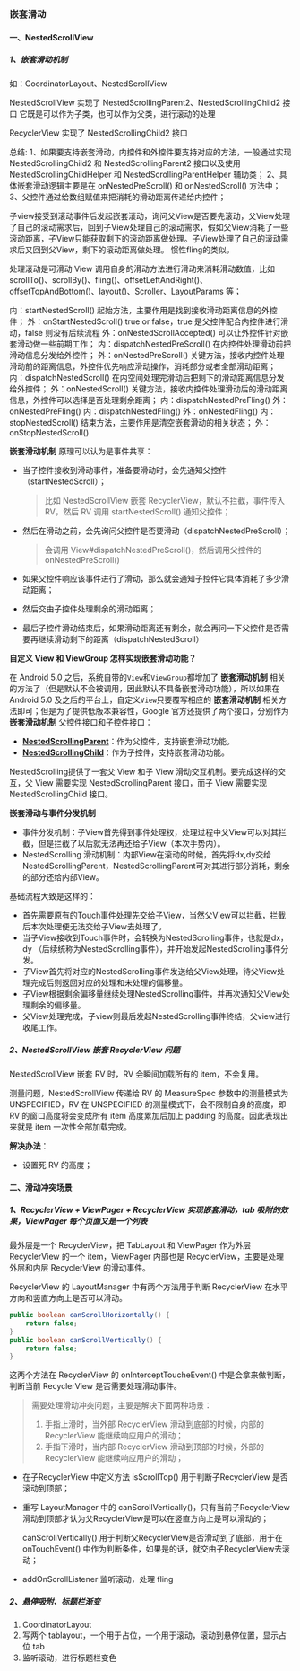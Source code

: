 ### 嵌套滑动

#### 一、NestedScrollView

##### 1、嵌套滑动机制

如：CoordinatorLayout、NestedScrollView

NestedScrollView 实现了 NestedScrollingParent2、NestedScrollingChild2 接口
它既是可以作为子类，也可以作为父类，进行滚动的处理

RecyclerView 实现了 NestedScrollingChild2 接口

总结:
1、如果要支持嵌套滑动，内控件和外控件要支持对应的方法，一般通过实现 NestedScrollingChild2 和 NestedScrollingParent2 接口以及使用 NestedScrollingChildHelper 和 NestedScrollingParentHelper 辅助类；
2、具体嵌套滑动逻辑主要是在 onNestedPreScroll() 和 onNestedScroll() 方法中；
3、父控件通过给数组赋值来把消耗的滑动距离传递给内控件；

子view接受到滚动事件后发起嵌套滚动，询问父View是否要先滚动，父View处理了自己的滚动需求后，回到子View处理自己的滚动需求，假如父View消耗了一些滚动距离，子View只能获取剩下的滚动距离做处理。子View处理了自己的滚动需求后又回到父View，剩下的滚动距离做处理。
惯性fling的类似。


处理滚动是可滑动 View 调用自身的滑动方法进行滑动来消耗滑动数值，比如 scrollTo()、scrollBy()、fling()、offsetLeftAndRight()、offsetTopAndBottom()、layout()、Scroller、LayoutParams 等；

内：startNestedScroll()	起始方法，主要作用是找到接收滑动距离信息的外控件；
外：onStartNestedScroll()	true or false，true 是父控件配合内控件进行滑动，false 则没有后续流程
外：onNestedScrollAccepted()	可以让外控件针对嵌套滑动做一些前期工作；
内：dispatchNestedPreScroll()	在内控件处理滑动前把滑动信息分发给外控件；
外：onNestedPreScroll()	关键方法，接收内控件处理滑动前的距离信息，外控件优先响应滑动操作，消耗部分或者全部滑动距离；
内：dispatchNestedScroll()	在内空间处理完滑动后把剩下的滑动距离信息分发给外控件；
外：onNestedScroll()	关键方法，接收内控件处理滑动后的滑动距离信息，外控件可以选择是否处理剩余距离；
内：dispatchNestedPreFling()
外：onNestedPreFling()
内：dispatchNestedFling()
外：onNestedFling()
内：stopNestedScroll()	结束方法，主要作用是清空嵌套滑动的相关状态；
外：onStopNestedScroll()



**嵌套滑动机制** 原理可以认为是事件共享：

- 当子控件接收到滑动事件，准备要滑动时，会先通知父控件（startNestedScroll）；

  > 比如 NestedScrollView 嵌套 RecyclerView，默认不拦截，事件传入 RV，然后 RV 调用 startNestedScroll() 通知父控件；

- 然后在滑动之前，会先询问父控件是否要滑动（dispatchNestedPreScroll）；

  > 会调用 View#dispatchNestedPreScroll()，然后调用父控件的 onNestedPreScroll()

- 如果父控件响应该事件进行了滑动，那么就会通知子控件它具体消耗了多少滑动距离；

- 然后交由子控件处理剩余的滑动距离；

- 最后子控件滑动结束后，如果滑动距离还有剩余，就会再问一下父控件是否需要再继续滑动剩下的距离（dispatchNestedScroll）



**自定义 View 和 ViewGroup 怎样实现嵌套滑动功能？**

在 Android 5.0 之后，系统自带的`View`和`ViewGroup`都增加了 **嵌套滑动机制** 相关的方法了（但是默认不会被调用，因此默认不具备嵌套滑动功能），所以如果在 Android 5.0 及之后的平台上，自定义`View`只要覆写相应的 **嵌套滑动机制** 相关方法即可；但是为了提供低版本兼容性，Google 官方还提供了两个接口，分别作为 **嵌套滑动机制** 父控件接口和子控件接口：

- **[NestedScrollingParent](https://links.jianshu.com/go?to=https%3A%2F%2Fdeveloper.android.com%2Freference%2Fandroid%2Fsupport%2Fv4%2Fview%2FNestedScrollingParent.html)**：作为父控件，支持嵌套滑动功能。
- **[NestedScrollingChild](https://links.jianshu.com/go?to=https%3A%2F%2Fdeveloper.android.com%2Freference%2Fandroid%2Fsupport%2Fv4%2Fview%2FNestedScrollingChild.html)**：作为子控件，支持嵌套滑动功能。







NestedScrolling提供了一套父 View 和子 View 滑动交互机制。要完成这样的交互，父 View 需要实现 NestedScrollingParent 接口，而子 View 需要实现 NestedScrollingChild 接口。

**嵌套滑动与事件分发机制**

- 事件分发机制：子View首先得到事件处理权，处理过程中父View可以对其拦截，但是拦截了以后就无法再还给子View（本次手势内）。
- NestedScrolling 滑动机制：内部View在滚动的时候，首先将dx,dy交给NestedScrollingParent，NestedScrollingParent可对其进行部分消耗，剩余的部分还给内部View。



基础流程大致是这样的：

- 首先需要原有的Touch事件处理先交给子View，当然父View可以拦截，拦截后本次处理便无法交给子View去处理了。
- 当子View接收到Touch事件时，会转换为NestedScrolling事件，也就是dx，dy （后续统称为NestedScrolling事件），并开始发起NestedScrolling事件分发。
- 子View首先将对应的NestedScrolling事件发送给父View处理，待父View处理完成后则返回对应的处理和未处理的偏移量。
- 子View根据剩余偏移量继续处理NestedScrolling事件，并再次通知父View处理剩余的偏移量。
- 父View处理完成，子view则最后发起NestedScrolling事件终结，父view进行收尾工作。





##### 2、NestedScrollView 嵌套 RecyclerView 问题

NestedScrollView 嵌套 RV 时，RV 会瞬间加载所有的 item，不会复用。

测量问题，NestedScrollView 传递给 RV 的 MeasureSpec 参数中的测量模式为 UNSPECIFIED，RV 在 UNSPECIFIED 的测量模式下，会不限制自身的高度，即 RV 的窗口高度将会变成所有 item 高度累加后加上 padding 的高度。因此表现出来就是 item 一次性全部加载完成。

**解决办法**：

- 设置死 RV 的高度；





#### 二、滑动冲突场景

##### 1、RecyclerView + ViewPager + RecyclerView 实现嵌套滑动，tab 吸附的效果，ViewPager 每个页面又是一个列表

最外层是一个 RecyclerView，把 TabLayout 和 ViewPager 作为外层RecyclerView 的一个 item，ViewPager 内部也是 RecyclerView，主要是处理外层和内层 RecyclerView 的滑动事件。

RecyclerView 的 LayoutManager 中有两个方法用于判断 RecyclerView 在水平方向和竖直方向上是否可以滑动。

```java
public boolean canScrollHorizontally() {
    return false;
}
public boolean canScrollVertically() {
    return false;
}
```

这两个方法在 RecyclerView 的 onInterceptToucheEvent() 中是会拿来做判断，判断当前 RecyclerView 是否需要处理滑动事件。

> 需要处理滑动冲突问题，主要是解决下面两种场景：
>
> 1. 手指上滑时，当外部 RecyclerView 滑动到底部的时候，内部的 RecyclerView 能继续响应用户的滑动；
> 2. 手指下滑时，当内部 RecyclerView 滑动到顶部的时候，外部的 RecyclerView 能继续响应用户的滑动；

- 在子RecyclerView 中定义方法 isScrollTop() 用于判断子RecyclerView 是否滚动到顶部；

- 重写 LayoutManager 中的 canScrollVertically()，只有当前子RecyclerView滑动到顶部才认为父RecyclerView是可以在竖直方向上是可以滑动的；

  canScrollVertically() 用于判断父RecyclerView是否滑动到了底部，用于在 onTouchEvent() 中作为判断条件，如果是的话，就交由子RecyclerView去滚动；

- addOnScrollListener 监听滚动，处理 fling





##### 2、悬停吸附、标题栏渐变

1. CoordinatorLayout
2. 写两个 tablayout，一个用于占位，一个用于滚动，滚动到悬停位置，显示占位 tab
3. 监听滚动，进行标题栏变色













